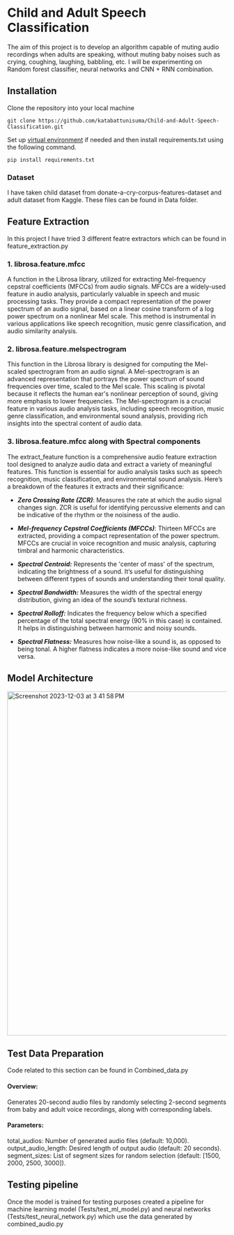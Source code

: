 # Child and Adult Speech Classification
The aim of this project is to develop an algorithm capable of muting audio recordings when adults are speaking, without muting baby noises such as crying, coughing, laughing, babbling, etc. I will be experimenting on Random forest classifier, neural networks and CNN + RNN combination.

## Installation
Clone the repository into your local machine
```
git clone https://github.com/katabattunisuma/Child-and-Adult-Speech-Classification.git
```
Set up [virtual environment](https://docs.python.org/3/library/venv.html) if needed and then install requirements.txt using the following command.
```
pip install requirements.txt
```

### Dataset
I have taken child dataset from donate-a-cry-corpus-features-dataset and adult dataset from Kaggle. These files can be found in Data folder. 

## Feature Extraction
In this project I have tried 3 different featre extractors which can be found in feature_extraction.py
### 1. librosa.feature.mfcc
A function in the Librosa library, utilized for extracting Mel-frequency cepstral coefficients (MFCCs) from audio signals. MFCCs are a widely-used feature in audio analysis, particularly valuable in speech and music processing tasks. They provide a compact representation of the power spectrum of an audio signal, based on a linear cosine transform of a log power spectrum on a nonlinear Mel scale. This method is instrumental in various applications like speech recognition, music genre classification, and audio similarity analysis.

### 2. librosa.feature.melspectrogram
This function in the Librosa library is designed for computing the Mel-scaled spectrogram from an audio signal. A Mel-spectrogram is an advanced representation that portrays the power spectrum of sound frequencies over time, scaled to the Mel scale. This scaling is pivotal because it reflects the human ear's nonlinear perception of sound, giving more emphasis to lower frequencies. The Mel-spectrogram is a crucial feature in various audio analysis tasks, including speech recognition, music genre classification, and environmental sound analysis, providing rich insights into the spectral content of audio data.

### 3. librosa.feature.mfcc along with Spectral components

The extract_feature function is a comprehensive audio feature extraction tool designed to analyze audio data and extract a variety of meaningful features. This function is essential for audio analysis tasks such as speech recognition, music classification, and environmental sound analysis. Here’s a breakdown of the features it extracts and their significance:

+ _**Zero Crossing Rate (ZCR)**_: Measures the rate at which the audio signal changes sign. ZCR is useful for identifying percussive elements and can be indicative of the rhythm or the noisiness of the audio.

+ _**Mel-frequency Cepstral Coefficients (MFCCs)**_: Thirteen MFCCs are extracted, providing a compact representation of the power spectrum. MFCCs are crucial in voice recognition and music analysis, capturing timbral and harmonic characteristics.

+ _**Spectral Centroid:**_ Represents the 'center of mass' of the spectrum, indicating the brightness of a sound. It’s useful for distinguishing between different types of sounds and understanding their tonal quality.

+ _**Spectral Bandwidth:**_ Measures the width of the spectral energy distribution, giving an idea of the sound’s textural richness.

+ _**Spectral Rolloff:**_ Indicates the frequency below which a specified percentage of the total spectral energy (90% in this case) is contained. It helps in distinguishing between harmonic and noisy sounds.

+ _**Spectral Flatness:**_ Measures how noise-like a sound is, as opposed to being tonal. A higher flatness indicates a more noise-like sound and vice versa.

## Model Architecture 
<img width="790" alt="Screenshot 2023-12-03 at 3 41 58 PM" src="https://github.com/katabattunisuma/Child-and-Adult-Speech-Classification/assets/51089800/be12de34-1bc9-4b5f-aa1a-a20f9c98b1c2">


## Test Data Preparation
Code related to this section can be found in Combined_data.py
#### Overview:
Generates 20-second audio files by randomly selecting 2-second segments from baby and adult voice recordings, along with corresponding labels.

#### Parameters:

total_audios: Number of generated audio files (default: 10,000).
output_audio_length: Desired length of output audio (default: 20 seconds).
segment_sizes: List of segment sizes for random selection (default: [1500, 2000, 2500, 3000]).

## Testing pipeline
Once the model is trained for testing purposes created a pipeline for machine learning model (Tests/test_ml_model.py) and neural networks (Tests/test_neural_network.py) which use the data generated by combined_audio.py
